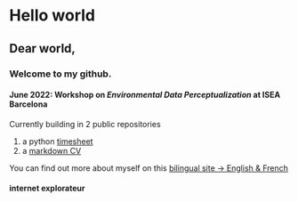 # Hello world

## Dear world,

### Welcome to my github.

#### June 2022: Workshop on *Environmental Data Perceptualization* at ISEA Barcelona


Currently building in 2 public repositories   
1. a python [timesheet](https://github.com/tripledoublev/timesheet) 
2. a [markdown CV](https://tripledoublev.github.io/CV/) 




You can find out more about myself on this [bilingual site -> English & French](https://vincent.charlebois.info/)

#### internet explorateur

